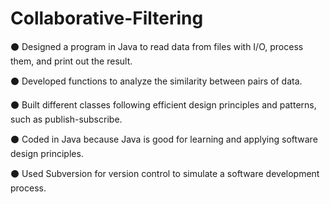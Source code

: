 # Collaborative-Filtering

⚫ Designed a program in Java to read data from files with I/O, process them, and print out the result.

⚫ Developed functions to analyze the similarity between pairs of data.

⚫ Built different classes following efficient design principles and patterns, such as publish-subscribe.

⚫ Coded in Java because Java is good for learning and applying software design principles.

⚫ Used Subversion for version control to simulate a software development process.
